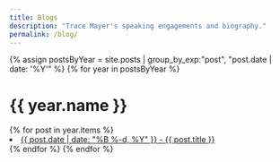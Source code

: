 ```yaml
---
title: Blogs
description: "Trace Mayer's speaking engagements and biography."
permalink: /blog/
---
```


<div class="text-center">
	{% assign postsByYear = site.posts | group_by_exp:"post", "post.date | date: '%Y'" %}
	{% for year in postsByYear %}
  	<h1>{{ year.name }}</h1>
    {% for post in year.items %}
			<li><a href="{{site.baseurl}}{{ post.url }}"><span>{{ post.date | date: "%B %-d, %Y" }}</span> - {{ post.title }}</a></li>
		{% endfor %}
	{% endfor %}	 
</div>
